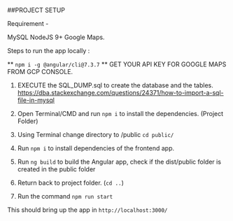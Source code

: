 ##PROJECT SETUP

Requirement - 

MySQL
NodeJS 9+
Google Maps.


Steps to run the app locally :

** `npm i -g @angular/cli@7.3.7`
** GET YOUR API KEY FOR GOOGLE MAPS FROM GCP CONSOLE.

1. EXECUTE the SQL_DUMP.sql to create the database and the tables.
https://dba.stackexchange.com/questions/24371/how-to-import-a-sql-file-in-mysql

2. Open Terminal/CMD and run `npm i` to install the dependencies. (Project Folder)
3. Using Terminal change directory to /public `cd public/`
4. Run `npm i` to install dependencies of the frontend app.
5. Run `ng build` to build the Angular app, check if the dist/public folder is created in the public folder
5. Return back to project folder. (`cd ..`)
6. Run the command `npm run start`

This should bring up the app in `http://localhost:3000/`